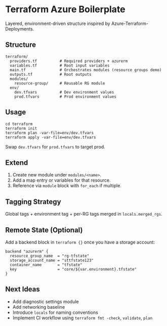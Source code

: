 # Terraform Azure Boilerplate

Layered, environment-driven structure inspired by Azure-Terraform-Deployments.

## Structure
```
terraform/
  providers.tf          # Required providers + azurerm
  variables.tf          # Root input variables
  main.tf               # Orchestrates modules (resource groups demo)
  outputs.tf            # Root outputs
  modules/
    resource-group/     # Reusable RG module
  env/
    dev.tfvars          # Dev environment values
    prod.tfvars         # Prod environment values
```

## Usage
```pwsh
cd terraform
terraform init
terraform plan -var-file=env/dev.tfvars
terraform apply -var-file=env/dev.tfvars
```
Swap `dev.tfvars` for `prod.tfvars` to target prod.

## Extend
1. Create new module under `modules/<name>`.
2. Add a map entry or variables for that resource.
3. Reference via `module` block with `for_each` if multiple.

## Tagging Strategy
Global tags + environment tag + per-RG tags merged in `locals.merged_rgs`.

## Remote State (Optional)
Add a backend block in `terraform {}` once you have a storage account:
```hcl
backend "azurerm" {
  resource_group_name  = "rg-tfstate"
  storage_account_name = "sttfstate123"
  container_name       = "tfstate"
  key                  = "core/${var.environment}.tfstate"
}
```

## Next Ideas
- Add diagnostic settings module
- Add networking baseline
- Introduce `locals` for naming conventions
- Implement CI workflow using `terraform fmt -check`, `validate`, `plan`
